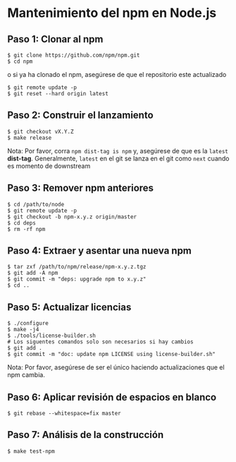 # Mantenimiento del npm en Node.js

## Paso 1: Clonar al npm

```console
$ git clone https://github.com/npm/npm.git
$ cd npm
```

o si ya ha clonado el npm, asegúrese de que el repositorio este actualizado

```console
$ git remote update -p
$ git reset --hard origin latest
```

## Paso 2: Construir el lanzamiento

```console
$ git checkout vX.Y.Z
$ make release
```

Nota: Por favor, corra `npm dist-tag is npm` y, asegúrese de que es la `latest` **dist-tag**. Generalmente, `latest` en el git se lanza en el git como `next` cuando es momento de downstream

## Paso 3: Remover npm anteriores

```console
$ cd /path/to/node
$ git remote update -p
$ git checkout -b npm-x.y.z origin/master
$ cd deps
$ rm -rf npm
```

## Paso 4: Extraer y asentar una nueva npm

```console
$ tar zxf /path/to/npm/release/npm-x.y.z.tgz
$ git add -A npm
$ git commit -m "deps: upgrade npm to x.y.z"
$ cd ..
```

## Paso 5: Actualizar licencias

```console
$ ./configure
$ make -j4
$ ./tools/license-builder.sh
# Los siguentes comandos solo son necesarios si hay cambios
$ git add .
$ git commit -m "doc: update npm LICENSE using license-builder.sh"
```

Nota: Por favor, asegúrese de ser el único haciendo actualizaciones que el npm cambia.

## Paso 6: Aplicar revisión de espacios en blanco

```console
$ git rebase --whitespace=fix master
```

## Paso 7: Análisis de la construcción

```console
$ make test-npm
```